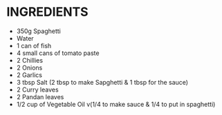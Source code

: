 # **INGREDIENTS**  

* 350g Spaghetti
* Water
* 1 can of fish
* 4 small cans of tomato paste
* 2 Chillies
* 2 Onions
* 2 Garlics
* 3 tbsp Salt (2 tbsp to make Sapghetti & 1 tbsp for the sauce)
* 2 Curry leaves
* 2 Pandan leaves
* 1/2 cup of Vegetable Oil v(1/4 to make sauce & 1/4 to put in spaghetti)